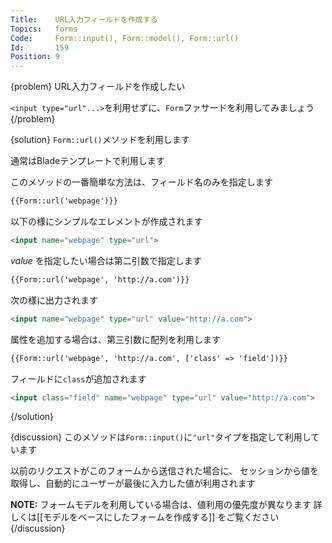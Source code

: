 ```yaml
---
Title:    URL入力フィールドを作成する
Topics:   forms
Code:     Form::input(), Form::model(), Form::url()
Id:       159
Position: 9
---
```


{problem}
URL入力フィールドを作成したい

`<input type="url"...>`を利用せずに、`Form`ファサードを利用してみましょう
{/problem}

{solution}
`Form::url()`メソッドを利用します

通常はBladeテンプレートで利用します

このメソッドの一番簡単な方法は、フィールド名のみを指定します

```html
{{Form::url('webpage')}}
```

以下の様にシンプルなエレメントが作成されます

```html
<input name="webpage" type="url">
```

_value_ を指定したい場合は第二引数で指定します

```html
{{Form::url('webpage', 'http://a.com')}}
```

次の様に出力されます

```html
<input name="webpage" type="url" value="http://a.com">
```

属性を追加する場合は、第三引数に配列を利用します

```html
{{Form::url('webpage', 'http://a.com', ['class' => 'field'])}}
```

フィールドに`class`が追加されます

```html
<input class="field" name="webpage" type="url" value="http://a.com">
```
{/solution}

{discussion}
このメソッドは`Form::input()`に`"url"`タイプを指定して利用しています

以前のリクエストがこのフォームから送信された場合に、
セッションから値を取得し、自動的にユーザーが最後に入力した値が利用されます

**NOTE:** フォームモデルを利用している場合は、値利用の優先度が異なります
詳しくは[[モデルをベースにしたフォームを作成する]] をご覧ください
{/discussion}
